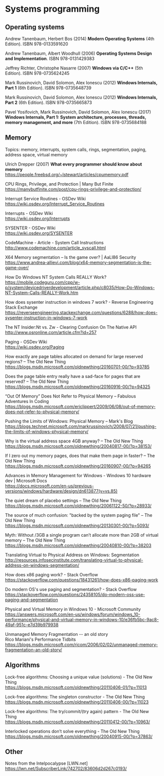 # Systems programming

## Operating systems

Andrew Tanenbaum,‎ Herbert Bos (2014) **Modern Operating Systems** (4th Edition). ISBN 978-0133591620

Andrew Tanenbaum, Albert Woodhull (2006) **Operating Systems Design and Implementation**. ISBN 978-0131429383

Jeffrey Richter, Christophe Nasarre (2007) **Windows via C/C++** (5th Edition). ISBN 978-0735624245

Mark Russinovich,‎ David Solomon,‎ Alex Ionescu (2012) **Windows Internals, Part 1** (6th Edition). ISBN 978-0735648739

Mark Russinovich,‎ David Solomon,‎ Alex Ionescu (2012) **Windows Internals, Part 2** (6th Edition). ISBN 978-0735665873

Pavel Yosifovich,‎ Mark Russinovich,‎ David Solomon,‎ Alex Ionescu (2017) **Windows Internals, Part 1: System architecture, processes, threads, memory management, and more** (7th Edition). ISBN 978-0735684188



## Memory

Topics: memory, interrupts, system calls, rings, segmentation, paging, address space, virtual memory

Ulrich Drepper (2007) **What every programmer should know about memory**  
https://people.freebsd.org/~lstewart/articles/cpumemory.pdf

CPU Rings, Privilege, and Protection | Many But Finite  
https://manybutfinite.com/post/cpu-rings-privilege-and-protection/

Interrupt Service Routines - OSDev Wiki  
https://wiki.osdev.org/Interrupt_Service_Routines

Interrupts - OSDev Wiki  
https://wiki.osdev.org/Interrupts

SYSENTER - OSDev Wiki  
https://wiki.osdev.org/SYSENTER

CodeMachine - Article - System Call Instructions  
http://www.codemachine.com/article_syscall.html

X64 Memory segmentation – Is the game over? | AaLl86 Security  
https://www.andrea-allievi.com/blog/x64-memory-segmentation-is-the-game-over/

How Do Windows NT System Calls REALLY Work?  
https://mobile.codeguru.com/cpp/w-p/system/devicedriverdevelopment/article.php/c8035/How-Do-Windows-NT-System-Calls-REALLY-Work.htm

How does sysenter instruction in windows 7 work? - Reverse Engineering Stack Exchange  
https://reverseengineering.stackexchange.com/questions/6288/how-does-sysenter-instruction-in-windows-7-work

The NT Insider:Nt vs. Zw - Clearing Confusion On The Native API  
http://www.osronline.com/article.cfm?id=257

Paging - OSDev Wiki  
https://wiki.osdev.org/Paging

How exactly are page tables allocated on demand for large reserved regions? – The Old New Thing  
https://blogs.msdn.microsoft.com/oldnewthing/20160701-00/?p=93785

Does the page table entry really have a sad-face for pages that are reserved? – The Old New Thing  
https://blogs.msdn.microsoft.com/oldnewthing/20160916-00/?p=94325

“Out Of Memory” Does Not Refer to Physical Memory – Fabulous Adventures In Coding  
https://blogs.msdn.microsoft.com/ericlippert/2009/06/08/out-of-memory-does-not-refer-to-physical-memory/

Pushing the Limits of Windows: Physical Memory – Mark&#39;s Blog  
https://blogs.technet.microsoft.com/markrussinovich/2008/07/21/pushing-the-limits-of-windows-physical-memory/

Why is the virtual address space 4GB anyway? – The Old New Thing  
https://blogs.msdn.microsoft.com/oldnewthing/20040817-00/?p=38153/

If I zero out my memory pages, does that make them page in faster? – The Old New Thing  
https://blogs.msdn.microsoft.com/oldnewthing/20160907-00/?p=94265

Advances in Memory Management for Windows - Windows 10 hardware dev | Microsoft Docs  
https://docs.microsoft.com/en-us/previous-versions/windows/hardware/design/dn613877(v=vs.85)

The quiet dream of placebo settings – The Old New Thing  
https://blogs.msdn.microsoft.com/oldnewthing/20061122-50/?p=28933/

The source of much confusion: "backed by the system paging file" – The Old New Thing  
https://blogs.msdn.microsoft.com/oldnewthing/20130301-00/?p=5093/

Myth: Without /3GB a single program can’t allocate more than 2GB of virtual memory – The Old New Thing  
https://blogs.msdn.microsoft.com/oldnewthing/20040810-00/?p=38203

Translating Virtual to Physical Address on Windows: Segmentation  
http://resources.infosecinstitute.com/translating-virtual-to-physical-address-on-windows-segmentation/

How does x86 paging work? - Stack Overflow  
https://stackoverflow.com/questions/18431261/how-does-x86-paging-work

Do modern OS's use paging and segmentation? - Stack Overflow  
https://stackoverflow.com/questions/24358105/do-modern-oss-use-paging-and-segmentation

Physical and Virtual Memory in Windows 10 - Microsoft Community  
https://answers.microsoft.com/en-us/windows/forum/windows_10-performance/physical-and-virtual-memory-in-windows-10/e36fb5bc-9ac8-49af-951c-e7d39b979938

Unmanaged Memory Fragmentation -- an old story  
Rico Mariani's Performance Tidbits  
https://blogs.msdn.microsoft.com/ricom/2006/02/02/unmanaged-memory-fragmentation-an-old-story/



## Algorithms

Lock-free algorithms: Choosing a unique value (solutions) - The Old New Thing  
https://blogs.msdn.microsoft.com/oldnewthing/20110406-01/?p=11013

Lock-free algorithms: The singleton constructor - The Old New Thing  
https://blogs.msdn.microsoft.com/oldnewthing/20110406-00/?p=11023

Lock-free algorithms: The try/commit/(try again) pattern - The Old New Thing  
https://blogs.msdn.microsoft.com/oldnewthing/20110412-00/?p=10963/

Interlocked operations don’t solve everything - The Old New Thing  
https://blogs.msdn.microsoft.com/oldnewthing/20040915-00/?p=37863/




## Other

Notes from the Intelpocalypse [LWN.net]  
https://lwn.net/SubscriberLink/742702/83606d2d267c0193/
